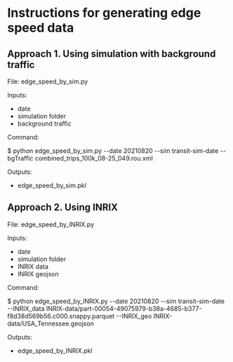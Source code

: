 # Instructions for generating edge speed data

## Approach 1. Using simulation with background traffic

File: edge_speed_by_sim.py

Inputs:
- date
- simulation folder
- background traffic

Command:

$ python edge_speed_by_sim.py --date 20210820 --sim transit-sim-date --bgTraffic combined_trips_100k_08-25_049.rou.xml

Outputs:
- edge_speed_by_sim.pkl

## Approach 2. Using INRIX

File: edge_speed_by_INRIX.py

Inputs:
- date
- simulation folder
- INRIX data
- INRIX geojson

Command:

$ python edge_speed_by_INRIX.py --date 20210820 --sim transit-sim-date --INRIX_data INRIX-data/part-00054-49075979-b38a-4685-b377-f8d38d569b56.c000.snappy.parquet --INRIX_geo INRIX-data/USA_Tennessee.geojson

Outputs:
- edge_speed_by_INRIX.pkl

